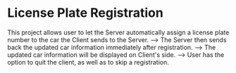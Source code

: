 # License Plate Registration
This project allows user to let the Server automatically assign a license plate number to the car the Client sends to the Server.
  --> The Server then sends back the updated car information immediately after registration.
  --> The updated car information will be displayed on Client's side.
  --> User has the option to quit the client, as well as to skip a registration.
